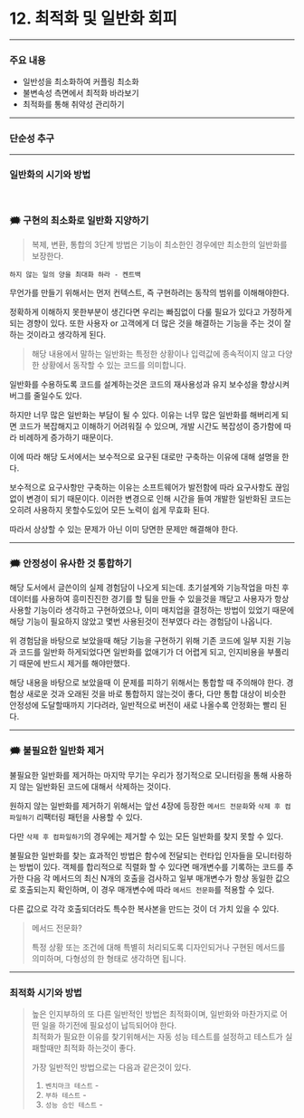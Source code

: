 # 12. 최적화 및 일반화 회피

---

### 주요 내용 
 
- 일반성을 최소화하여 커플링 최소화
- 불변속성 측면에서 최적화 바라보기
- 최적화를 통해 취약성 관리하기


---

### 단순성 추구 


---


### 일반화의 시기와 방법

<br> 

### 🗯️ 구현의 최소화로 일반화 지양하기

> 복제, 변환, 통합의 3단계 방법은 기능이 최소한인 경우에만 최소한의 일반화를 보장한다.

`하지 않는 일의 양을 최대화 하라 - 켄트백`

무언가를 만들기 위해서는 먼저 컨텍스트, 즉 구현하려는 동작의 범위를 이해해야한다.

정확하게 이해하지 못한부분이 생긴다면 우리는 빠짐없이 다룰 필요가 있다고 가정하게 되는 경향이 있다.
또한 사용자 or 고객에게 더 많은 것을 해결하는 기능을 주는 것이 잘하는 것이라고 생각하게 된다.

> 해당 내용에서 말하는 일반화는 특정한 상황이나 입력값에 종속적이지 않고 다양한 상황에서 동작할 수 있는 코드를 의미합니다.

일반화를 수용하도록 코드를 설계하는것은 코드의 재사용성과 유지 보수성을 향상시켜 버그를 줄일수도 있다.

하지만 너무 많은 일반화는 부담이 될 수 있다. 이유는 
너무 많은 일반화를 해버리게 되면 코드가 복잡해지고 이해하기 어려워질 수 있으며, 개발 시간도 복잡성이 증가함에 따라 비례하게 증가하기 때문이다.

이에 따라 해당 도서에서는 보수적으로 요구된 대로만 구축하는 이유에 대해 설명을 한다.

보수적으로 요구사항만 구축하는 이유는 소프트웨어가 발전함에 따라 요구사항도 끊임없이 변경이 되기 때문이다.
이러한 변경으로 인해 시간을 들여 개발한 일반화된 코드는 오히려 사용하지 못할수도있어 모든 노력이 쉽게 무효화 된다.

따라서 상상할 수 있는 문제가 아닌 이미 당면한 문제만 해결해야 한다.

---

### 🗯️ 안정성이 유사한 것 통합하기

해당 도서에서 글쓴이의 실제 경험담이 나오게 되는데. 초기설계와 기능작업을 마친 후 데이터를 사용하여
흥미진진한 경기를 할 팀을 만들 수 있을것을 깨닫고 사용자가 항상 사용할 기능이라 생각하고 구현하였으나, 이미
매치업을 결정하는 방법이 있었기 때문에 해당 기능이 필요하지 않았고 몇번 사용된것이 전부였다 라는 경험담이 나옵니다.

위 경험담을 바탕으로 보았을때 해당 기능을 구현하기 위해 기존 코드에 일부 지원 기능과 코드를 일반화 하게되었다면 
일반화를 없애기가 더 어렵게 되고, 인지비용을 부풀리기 때문에 반드시 제거를 해야만했다.

해당 내용을 바탕으로 보았을때 이 문제를 피하기 위해서는 통합할 때 주의해야 한다. 경험상 새로운 것과 
오래된 것을 바로 통합하지 않는것이 좋다, 다만 통합 대상이 비슷한 안정성에 도달할때까지 기다려라, 일반적으로 
버전이 새로 나올수록 안정화는 빨리 된다.

---

### 🗯️ 불필요한 일반화 제거

불필요한 일반화를 제거하는 마지막 무기는 우리가 정기적으로 모니터링을 통해 사용하지 않는 일반화된 코드에 대해서
삭제하는 것이다.

원하지 않는 일반화를 제거하기 위해서는 앞선 4장에 등장한 `메서드 전문화`와 `삭제 후 컴파일하기` 리팩터링 패턴을 사용할 수 있다.

다만 `삭제 후 컴파일하기`의 경우에는 제거할 수 있는 모든 일반화를 찾지 못할 수 있다.


불필요한 일반화를 찾는 효과적인 방법은 함수에 전달되는 런타입 인자들을 모니터링하는 방법이 있다.
객체를 합리적으로 직렬화 할 수 있다면 매개변수를 기록하는 코드를 추가한 다음 각 메서드의 최신 N개의 호출을 검사하고
일부 매개변수가 항상 동일한 값으로 호출되는지 확인하며, 이 경우 매개변수에 따라 `메서드 전문화`를 적용할 수 있다.

다른 값으로 각각 호출되더라도 특수한 복사본을 만드는 것이 더 가치 있을 수 있다.

> 메서드 전문화?
> 
> 특정 상황 또는 조건에 대해 특별히 처리되도록 디자인되거나 구현된 메서드를 의미하며, 다형성의 한 형태로 생각하면 됩니다.


---

### 최적화 시기와 방법

> 높은 인지부하의 또 다른 일반적인 방법은 최적화이며, 일반화와 마찬가지로 어떤 일을 하기전에 필요성이 납득되어야 한다.
> <br>
> 최적화가 필요한 이유를 찾기위해서는 자동 성능 테스트를 설정하고 테스트가 실패할때만 최적화 하는것이 좋다.
> 
> 가장 일반적인 방법으로는 다음과 같은것이 있다.
> 
> 1. `벤치마크 테스트` - 
> 2. `부하 테스트` - 
> 3. `성능 승인 테스트` - 





